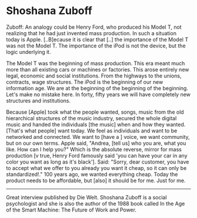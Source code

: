 # Shoshana Zuboff

Zuboff: An analogy could be Henry Ford, who produced his Model T, not realizing that he had just invented mass production. In such a situation today is Apple. [..B]ecause it is clear that [..] the importance of the Model T was not the Model T. The importance of the iPod is not the device, but the logic underlying it.

The Model T was the beginning of mass production. This era meant much more than all existing cars or machines or factories. This arose entirely new legal, economic and social institutions. From the highways to the unions, contracts, wage structures. The iPod is the beginning of our new information age. We are at the beginning of the beginning of the beginning. Let's make no mistake here. In forty, fifty years we will have completely new structures and institutions.

Because [Apple] took what the people wanted, songs, music from the old hierarchical structures of the music industry, secured the whole digital music and handed the individuals [the music] when and how they wanted. [That's what people] want today. We feel as individuals and want to be networked and connected. We want to [have a ] voice, we want community, but on our own terms. Apple said, "Andrea, [tell us] who you are, what you like. How can I help you?" Which is the absolute reverse, mirror for mass production [v true, Henry Ford famously said 'you can have your car in any color you want as long as it's black']. Said: "Sorry, dear customer, you have to accept what we offer to you already you want it cheap, so it can only be standardized!." 100 years ago, we wanted everything cheap. Today the product needs to be affordable, but [also] it should be for me. Just for me. 

---

Great interview published by Die Welt. Shoshana Zuboff is a social psychologist and she is also the author of the 1988 book called In the Age of the Smart Machine: The Future of Work and Power. 














